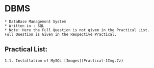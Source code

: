 # DBMS
	* DataBase Management System
	* Written in : SQL
	* Note: Here the Full Question is not given in the Practical List. Full Question is Given in the Respective Practical.

## Practical List:
	1.1. Installation of MySQL [Images](Practical-1Img.7z)
